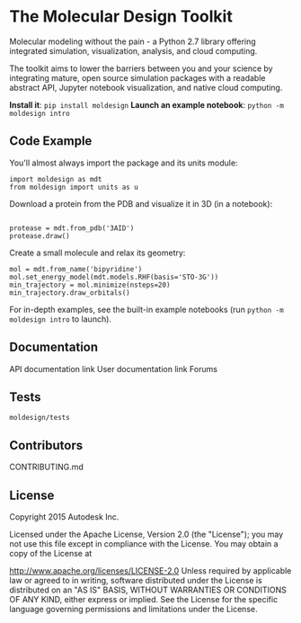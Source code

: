 # The Molecular Design Toolkit

Molecular modeling without the pain - a Python 2.7 library offering integrated simulation, visualization, analysis, and cloud computing. 

The toolkit aims to lower the barriers between you and your science by integrating mature, open source simulation packages with a readable abstract API, Jupyter notebook visualization, and native cloud computing.

**Install it**: `pip install moldesign`
**Launch an example notebook**: `python -m moldesign intro`

## Code Example

You'll almost always import the package and its units module:
<pre><code>import moldesign as mdt
from moldesign import units as u
</code></pre>

Download a protein from the PDB and visualize it in 3D (in a notebook):
<pre><code>
protease = mdt.from_pdb('3AID')
protease.draw()
</code></pre>

Create a small molecule and relax its geometry:
<pre><code>mol = mdt.from_name('bipyridine')
mol.set_energy_model(mdt.models.RHF(basis='STO-3G'))
min_trajectory = mol.minimize(nsteps=20)
min_trajectory.draw_orbitals()
</code></pre>

For in-depth examples, see the built-in example notebooks (run `python -m moldesign intro` to launch).


## Documentation

API documentation link
User documentation link
Forums


## Tests

`moldesign/tests` 

## Contributors

CONTRIBUTING.md

## License

Copyright 2015 Autodesk Inc.

Licensed under the Apache License, Version 2.0 (the "License"); you may not use this file except in compliance with the License. You may obtain a copy of the License at

http://www.apache.org/licenses/LICENSE-2.0
Unless required by applicable law or agreed to in writing, software distributed under the License is distributed on an "AS IS" BASIS, WITHOUT WARRANTIES OR CONDITIONS OF ANY KIND, either express or implied. See the License for the specific language governing permissions and limitations under the License.